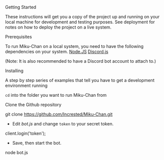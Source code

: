 Getting Started

These instructions will get you a copy of the project up and running on your local machine for development and testing purposes. See deployment for notes on how to deploy the project on a live system.

Prerequisites

To run Miku-Chan on a local system, you need to have the following dependencies on your system.
[Node.JS](https://nodejs.org/)
[Discord.js](https://discord.js.org/)

(Note: It is also recommended to have a Discord bot account to attach to.)

Installing

A step by step series of examples that tell you have to get a development environment running

`cd` into the folder you want to run Miku-Chan from

Clone the Github repository

git clone https://github.com/Incrested/Miku-Chan.git


* Edit *bot.js* and change `token` to your secret token.

client.login('token');


* Save, then start the bot.

node bot.js
